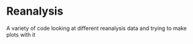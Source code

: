 # Reanalysis

A variety of code looking at different reanalysis data and trying to make plots with it
